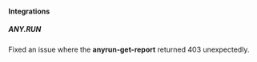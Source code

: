 
#### Integrations
##### ANY.RUN
Fixed an issue where the **anyrun-get-report** returned 403 unexpectedly.

